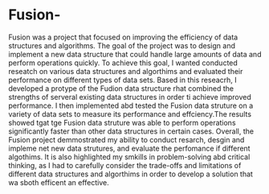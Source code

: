 # Fusion-
Fusion was a project that focused on improving the efficiency of data structures and algorithms. The goal of the project was to design and implement a new data structure that could handle large amounts of data and perform operations quickly. 
To achieve this goal, I wanted conducted reseatch on various data structures and algorthims and evaluated their performance on different types of data sets. Based in this reseacrh, I developed a protype of the Fudion data structure rhat combined the strengths of serveral existing data structures in order ti achieve improved performance. I then implemented abd tested the Fusion data struture on a variety of data sets to measure its performance and effciency.The results showed tgat tge Fusion data struture was able to perform operations significantly faster than other data structures in certain cases. Overall, the Fusion project demmostrated my ability to conduct resarch, desgin and impleme net new data strutures, and evaluate the perfomance if different algothims. It is also highlighted my smkills in problem-solving abd critical thinking, as I had to carefully consider the trade-offs and limitations of different data structures and algorthims in order to develop a solution that wa sboth efficent an effective.
